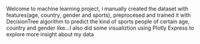 Welcome to machine learning project, i manually created the dataset with features(age, country, gender and sports), preprocesed and trained it with DecisionTree algorithm to predict the kind of sports people of certain age, country and gender like...I also did some visualiztion using Plotly Express to explore more insight about my data
